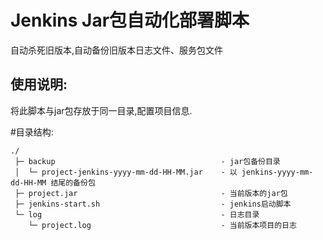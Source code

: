 # Jenkins Jar包自动化部署脚本
自动杀死旧版本,自动备份旧版本日志文件、服务包文件

## 使用说明: 
将此脚本与jar包存放于同一目录,配置项目信息.

#目录结构:

```
./
 ├─ backup                                     - jar包备份目录
 │  └─ project-jenkins-yyyy-mm-dd-HH-MM.jar    - 以 jenkins-yyyy-mm-dd-HH-MM 结尾的备份包
 ├─ project.jar                                - 当前版本的jar包
 ├─ jenkins-start.sh                           - jenkins启动脚本
 └─ log                                        - 日志目录
    └─ project.log                             - 当前版本项目的日志
```
